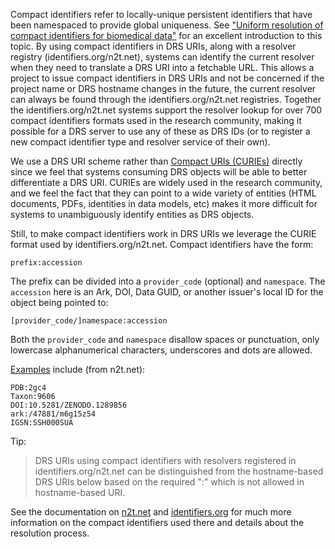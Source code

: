 Compact identifiers refer to locally-unique persistent identifiers that have been namespaced to provide global uniqueness. See ["Uniform resolution of compact identifiers for biomedical data"](https://www.biorxiv.org/content/10.1101/101279v3) for an excellent introduction to this topic. By using compact identifiers in DRS URIs, along with a resolver registry (identifiers.org/n2t.net), systems can identify the current resolver when they need to translate a DRS URI into a fetchable URL. This allows a project to issue compact identifiers in DRS URIs and not be concerned if the project name or DRS hostname changes in the future, the current resolver can always be found through the identifiers.org/n2t.net registries. Together the identifiers.org/n2t.net systems support the resolver lookup for over 700 compact identifiers formats used in the research community, making it possible for a DRS server to use any of these as DRS IDs (or to register a new compact identifier type and resolver service of their own).

We use a DRS URI scheme rather than [Compact URIs (CURIEs)](https://en.wikipedia.org/wiki/CURIE) directly since we feel that systems consuming DRS objects will be able to better differentiate a DRS URI. CURIEs are widely used in the research community, and we feel the fact that they can point to a wide variety of entities (HTML documents, PDFs, identities in data models, etc) makes it more difficult for systems to unambiguously identify entities as DRS objects.

Still, to make compact identifiers work in DRS URIs we leverage the CURIE format used by identifiers.org/n2t.net. Compact identifiers have the form:

```
prefix:accession
```

The prefix can be divided into a `provider_code` (optional) and `namespace`. The `accession` here is an Ark, DOI, Data GUID, or another issuer's local ID for the object being pointed to:

```
[provider_code/]namespace:accession
```

Both the `provider_code` and `namespace` disallow spaces or punctuation, only lowercase alphanumerical characters, underscores and dots are allowed.

[Examples](https://n2t.net/e/compact_ids.html) include (from n2t.net):

```
PDB:2gc4
Taxon:9606
DOI:10.5281/ZENODO.1289856
ark:/47881/m6g15z54
IGSN:SSH000SUA
```

Tip:
> DRS URIs using compact identifiers with resolvers registered in identifiers.org/n2t.net can be distinguished from the hostname-based DRS URIs below based on the required ":" which is not allowed in hostname-based URI.

See the documentation on [n2t.net](https://n2t.net/e/compact_ids.html) and [identifiers.org](https://docs.identifiers.org/) for much more information on the compact identifiers used there and details about the resolution process.
